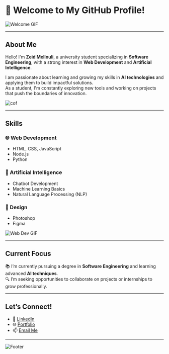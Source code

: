 # 🌟 Welcome to My GitHub Profile!  

![Welcome GIF](https://media.giphy.com/media/qgQUggAC3Pfv687qPC/giphy.gif)  

---

## About Me  

Hello! I'm **Zeid Mellouli**, a university student specializing in **Software Engineering**, with a strong interest in **Web Development** and **Artificial Intelligence**.  

I am passionate about learning and growing my skills in **AI technologies** and applying them to build impactful solutions.  
As a student, I'm constantly exploring new tools and working on projects that push the boundaries of innovation.  

![cof](https://github.com/user-attachments/assets/00aa4a86-df25-4b22-a8d2-eafe3f600b15)


---

## Skills  

### 🌐 Web Development  
- HTML, CSS, JavaScript  
- Node.js
- Python  

### 🤖 Artificial Intelligence  
- Chatbot Development
- Machine Learning Basics  
- Natural Language Processing (NLP)  

### 🎨 Design  
- Photoshop  
- Figma  

![Web Dev GIF](https://media.giphy.com/media/v1.Y2lkPTc5MGI3NjExdHZncXE3Y3ZhNjB5eWJia21nNDUzNzJ3MG8yYXp1ajJyaTVxczE0OSZlcD12MV9naWZzX3NlYXJjaCZjdD1n/S60CrN9iMxFlyp7uM8/giphy.gif)  

---

## Current Focus  

📚 I’m currently pursuing a degree in **Software Engineering** and learning advanced **AI techniques**.  
🔍 I’m seeking opportunities to collaborate on projects or internships to grow professionally.  

---



## Let’s Connect!  

- 💼 [LinkedIn](https://linkedin.com/in/your-profile)  
- 🌐 [Portfolio](https://your-portfolio-link.com)  
- 📫 [Email Me](mailto:your-email@example.com)  

---

 ![Footer](https://github.com/user-attachments/assets/3d3115f9-7601-4344-ae1c-34827e405ead)

